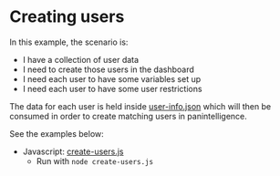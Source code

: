 # Creating users

In this example, the scenario is:
* I have a collection of user data
* I need to create those users in the dashboard
* I need each user to have some variables set up
* I need each user to have some user restrictions

The data for each user is held inside [user-info.json](./user-info.json) which will then be consumed in order to create matching users in panintelligence.

See the examples below:
* Javascript: [create-users.js](./create-users.js)
  * Run with `node create-users.js`